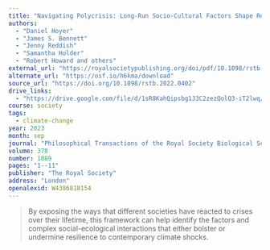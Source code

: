 ```yaml
---
title: "Navigating Polycrisis: Long-Run Socio-Cultural Factors Shape Response to Changing Climate"
authors:
  - "Daniel Hoyer"
  - "James S. Bennett"
  - "Jenny Reddish"
  - "Samantha Holder"
  - "Robert Howard and others"
external_url: "https://royalsocietypublishing.org/doi/pdf/10.1098/rstb.2022.0402?download=true"
alternate_url: "https://osf.io/h6kma/download"
source_url: "https://doi.org/10.1098/rstb.2022.0402"
drive_links:
  - "https://drive.google.com/file/d/1sR8KahQipsbg1J3C2zezQolQ3-iT2lwq/view?usp=drivesdk"
course: society
tags:
  - climate-change
year: 2023
month: sep
journal: "Philosophical Transactions of the Royal Society Biological Sciences"
volume: 378
number: 1889
pages: "1--11"
publisher: "The Royal Society"
address: "London"
openalexid: W4386818154
---
```



> By exposing the ways that different societies have reacted to crises over their lifetime, this framework can help identify the factors and complex social-ecological interactions that either bolster or undermine resilience to contemporary climate shocks.
